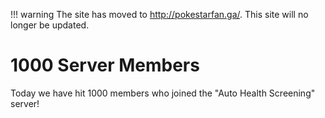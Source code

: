 !!! warning
    The site has moved to http://pokestarfan.ga/. This site will no longer be updated.

# 1000 Server Members

Today we have hit 1000 members who joined the "Auto Health Screening" server!

